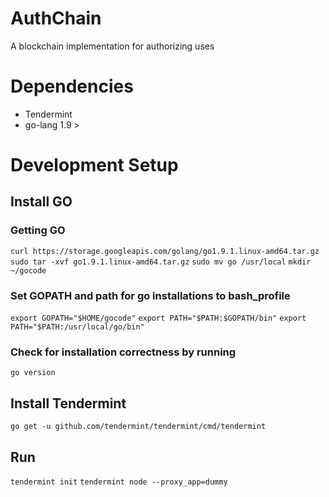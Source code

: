 # AuthChain
A blockchain implementation for authorizing uses

# Dependencies
* Tendermint
* go-lang 1.9 >

# Development Setup

## Install GO

### Getting GO
`curl https://storage.googleapis.com/golang/go1.9.1.linux-amd64.tar.gz`
`sudo tar -xvf go1.9.1.linux-amd64.tar.gz`
`sudo mv go /usr/local`
`mkdir ~/gocode`

### Set GOPATH and path for go installations to bash_profile

`export GOPATH="$HOME/gocode"`
`export PATH="$PATH:$GOPATH/bin"`
`export PATH="$PATH:/usr/local/go/bin"`

### Check for installation correctness by running

`go version`

## Install Tendermint

`go get -u github.com/tendermint/tendermint/cmd/tendermint`
## Run
`tendermint init`
`tendermint node --proxy_app=dummy`

